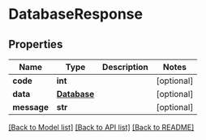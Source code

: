# DatabaseResponse

## Properties
Name | Type | Description | Notes
------------ | ------------- | ------------- | -------------
**code** | **int** |  | [optional] 
**data** | [**Database**](Database.md) |  | [optional] 
**message** | **str** |  | [optional] 

[[Back to Model list]](../README.md#documentation-for-models) [[Back to API list]](../README.md#documentation-for-api-endpoints) [[Back to README]](../README.md)


